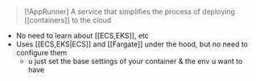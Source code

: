 
>[!AppRunner]
>A service that simplifies the process of deploying [[containers]] to the cloud

- No need to learn about [[ECS,EKS]], etc
- Uses [[ECS,EKS|ECS]] and [[Fargate]] under the hood, but no need to configure them
	- u just set the base settings of your container & the env u want to have
	